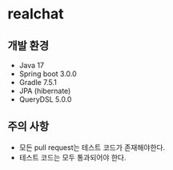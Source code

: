 # realchat

## 개발 환경
- Java 17
- Spring boot 3.0.0
- Gradle 7.5.1
- JPA (hibernate)
- QueryDSL 5.0.0

## 주의 사항
- 모든 pull request는 테스트 코드가 존재해야한다.
- 테스트 코드는 모두 통과되어야 한다.

